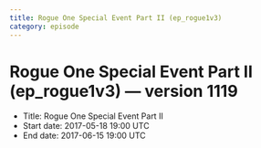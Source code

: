 ```yaml
---
title: Rogue One Special Event Part II (ep_rogue1v3)
category: episode
---
```


# Rogue One Special Event Part II (ep_rogue1v3) — version 1119



  * Title: Rogue One Special Event Part II
  * Start date: 2017-05-18 19:00 UTC
  * End date: 2017-06-15 19:00 UTC


